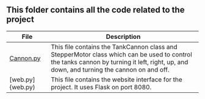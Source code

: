 ## This folder contains all the code related to the project

| File | Description |
|------|-------------|
| [Cannon.py](Cannon.py) | This file contains the TankCannon class and StepperMotor class which can be used to control the tanks cannon by turning it left, right, up, and down, and turning the cannon on and off. |
| [web.py]{web.py) | This file contains the website interface for the project. It uses Flask on port 8080. |